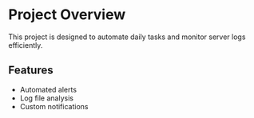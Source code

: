 # Project Overview

This project is designed to automate daily tasks and monitor server logs efficiently. 

## Features
- Automated alerts
- Log file analysis
- Custom notifications
